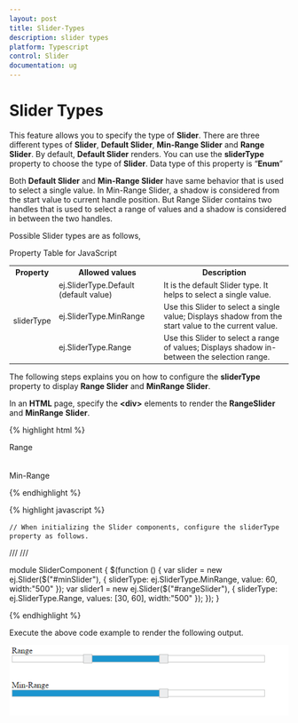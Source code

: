 ```yaml
---
layout: post
title: Slider-Types
description: slider types
platform: Typescript
control: Slider
documentation: ug
---
```


# Slider Types

This feature allows you to specify the type of **Slider**. There are three different types of **Slider**, **Default Slider**, **Min-Range Slider** and **Range Slider**. By default, **Default Slider** renders. You can use the **sliderType** property to choose the type of **Slider**. Data type of this property is “**Enum**”

Both **Default Slider** and **Min-Range Slider** have same behavior that is used to select a single value. In Min-Range Slider, a shadow is considered from the start value to current handle position. But Range Slider contains two handles that is used to select a range of values and a shadow is considered in between the two handles.

Possible Slider types are as follows,

Property Table for JavaScript

<table>
<tr>
<th>
Property</th><th>
Allowed values</th><th>
Description</th></tr>
<tr>
<td rowspan = "3">
sliderType</td><td>
ej.SliderType.Default (default value)</td><td>
It is the default Slider type. It helps to select a single value. </td></tr>
<tr>
<td>
ej.SliderType.MinRange</td><td>
Use this Slider to select a single value; Displays shadow from the start value to the current value.</td></tr>
<tr>
<td>
ej.SliderType.Range</td><td>
Use this Slider to select a range of values; Displays shadow in-between the selection range.</td></tr>
</table>


The following steps explains you on how to configure the **sliderType** property to display **Range Slider** and **MinRange Slider**.

In an **HTML** page, specify the **&lt;div&gt;** elements to render the **RangeSlider** and **MinRange** **Slider**.

{% highlight html %}

  <div class="txt">Range</div>
  <div id="rangeSlider"></div>
  <br />
  <br />
  <div class="txt">Min-Range</div>
  <div id="minSlider"></div>

{% endhighlight %}

{% highlight javascript %}

    // When initializing the Slider components, configure the sliderType property as follows.
/// <reference path="tsfiles/jquery.d.ts" />
/// <reference path="tsfiles/ej.web.all.d.ts" />

module SliderComponent {
    $(function () {
        var slider = new ej.Slider($("#minSlider"), {
        sliderType: ej.SliderType.MinRange,
        value: 60,
        width:"500"
    });
   var slider1 = new ej.Slider($("#rangeSlider"), {
        sliderType: ej.SliderType.Range,
        values: [30, 60],
        width:"500"
    });
 });
}

{% endhighlight %}

Execute the above code example to render the following output.


![](Slider-Types_images/Slider-Types_img1.png) 



